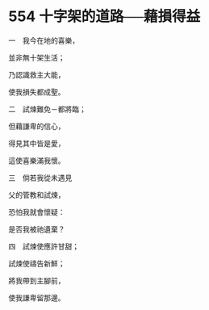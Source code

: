# 554 十字架的道路──藉損得益

一　我今在地的喜樂，

並非無十架生活；

乃認識救主大能，

使我損失都成聖。

二　試煉難免－都將臨；

但藉謙卑的信心，

得見其中皆是愛，

這使喜樂滿我懷。

三　倘若我從未遇見

父的管教和試煉，

恐怕我就會懷疑：

是否我被祂遺棄？

四　試煉使應許甘甜；

試煉使禱告新鮮；

將我帶到主腳前，

使我謙卑留那邊。

